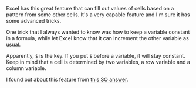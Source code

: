 Excel has this great feature that can fill out values of cells based on a pattern from some other cells. It's a very capable feature and I'm sure it has some advanced tricks.

One trick that I always wanted to know was how to keep a variable constant in a formula, while let Excel know that it can increment the other variable as usual.

Apparently, `$` is the key. If you put `$` before a variable, it will stay constant. Keep in mind that a cell is determined by two variables, a row variable and a column variable. 

I found out about this feature from [this SO answer](https://stackoverflow.com/questions/2156563/how-to-keep-one-variable-constant-with-other-one-changing-with-row-in-excel).
